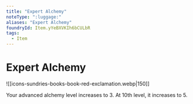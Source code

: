 ```yaml
---
title: "Expert Alchemy"
noteType: ":luggage:"
aliases: "Expert Alchemy"
foundryId: Item.yYeBXVKIh6bCULbR
tags:
  - Item
---
```


# Expert Alchemy
![[icons-sundries-books-book-red-exclamation.webp|150]]

Your advanced alchemy level increases to 3. At 10th level, it increases to 5.
